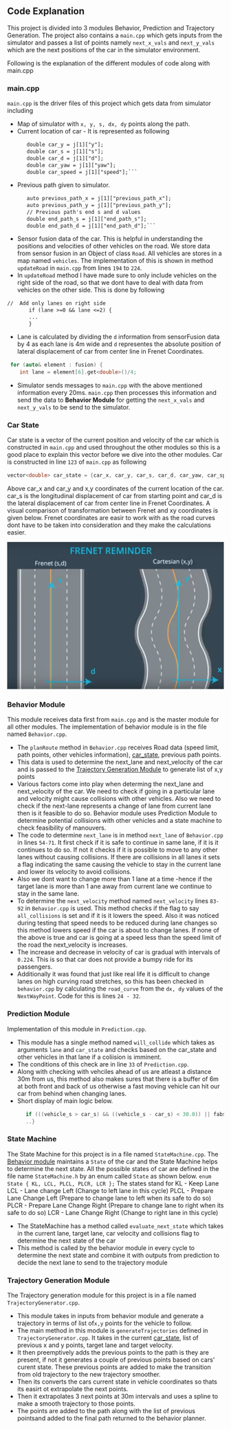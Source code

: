 
## Code Explanation

This project is divided into 3 modules Behavior, Prediction and Trajectory Generation. 
The project also contains a `main.cpp` which gets inputs from the simulator and passes a list
of points namely `next_x_vals` and `next_y_vals` which are the next positions of the car in the 
simulator environment. 

Following is the explanation of the different modules of code along with main.cpp

### main.cpp
`main.cpp` is the driver files of this project which gets data from simulator including
- Map of simulator with `x, y, s, dx, dy` points along the path.
- Current location of car - It is represented as following
	```double car_x = j[1]["x"];
       double car_y = j[1]["y"];
       double car_s = j[1]["s"];
       double car_d = j[1]["d"];
       double car_yaw = j[1]["yaw"];
       double car_speed = j[1]["speed"];```
- Previous path given to simulator.
    ```//Previous path data given to the Planner
       auto previous_path_x = j[1]["previous_path_x"];
       auto previous_path_y = j[1]["previous_path_y"];
       // Previous path's end s and d values 
       double end_path_s = j[1]["end_path_s"];
       double end_path_d = j[1]["end_path_d"];```
- Sensor fusion data of the car. This is helpful in understanding the positions and velocities of other 
vehicles on the road. We store data from sensor fusion in an Object of class `Road`. All vehicles are stores 
in a map named `vehicles`. The implementation of this is shown in method `updateRoad` in `main.cpp` from lines
`194` to `224`. 
- In `updateRoad` method I have made sure to only include vehicles on the right side of the road, so that we dont have to
deal with data from vehicles on the other side. This is done by following
```    
//  Add only lanes on right side
       if (lane >=0 && lane <=2) {
       ...
       }
```
- Lane is calculated by dividing the `d` information from sensorFusion data by 4 as each lane is 4m wide and `d` representes 
the absolute position of lateral displacement of car from center line in Frenet Coordinates.
```C++
 for (auto& element : fusion) {
    int lane = element[6].get<double>()/4;
```
- Simulator sends messages to `main.cpp` with the above mentioned information every 20ms. `main.cpp` then
processes this information and send the data to <b>Behavior Module</b> for getting the `next_x_vals` and 
`next_y_vals` to be send to the simulator.

### Car State
Car state is a vector of the current position and velocity of the car which is constructed in `main.cpp` and 
used throughout the other modules so this is a good place to explain this vector before we dive into the other 
modules.
Car is constructed in line `123` of `main.cpp` as following
```C++
vector<double> car_state = {car_x, car_y, car_s, car_d, car_yaw, car_speed, car_d/4};
```
Above car_x and car_y and x,y coordinates of the current location of the car. car_s is the longitudinal 
displacement of car from starting point and car_d is the lateral displacement of car from center line in 
Frenet Coordinates. A visual comparison of transformation between Frenet and xy coordinates is given below.
Frenet coordinates are easir to work with as the road curves dont have to be taken into consideration and
they make the calculations easier.

![Frenet Coordinates](./data/Frenet.png)



### Behavior Module
This module receives data first from `main.cpp` and is the master module for all other modules. The implementation of
behavior module is in the file named `Behavior.cpp`.
- The `planRoute` method in `Behavior.cpp` receives Road data (speed limit, path points, other vehicles information),
[car_state](#carstate), previous path points.
- This data is used to determine the next_lane and next_velocity of the car and is passed to the 
[Trajectory Generation Module](#trajectorygenerationmodule) to generate list of x,y points
- Various factors come into play when determing the next_lane and next_velocity of the car. We need to check if going in
 a particular lane and velocity might cause collisions with other vehicles. Also we need to check if the next-lane represents
 a change of lane from current lane then is it feasible to do so. Behavior module uses Prediction Module to determine 
 potential collisions with other vehicles and a state machine to check feasibility of manouvers.
- The code to determine `next_lane` is in method `next_lane` of `Behavior.cpp` in lines `54-71`. It first check if it is 
safe to continue in same lane, if it is it continues to do so. If not it checks if it is possible to move to any other lanes
without causing collisions. If there are collisions in all lanes it sets a flag indicating the same causing the vehicle to
stay in the current lane and lower its velocity to avoid collisions.
- Also we dont want to change more than 1 lane at a time -hence if the target lane is more than 1 ane away from current lane 
we continue to stay in the same lane.
- To determine the `next_velocity` method named `next_velocity` lines `83-92` in `Behavior.cpp` is used. This method checks
if the flag to say `all_collisions` is set and if it is it lowers the speed. Also it was noticed during testing that speed
needs to be reduced during lane changes so  this method lowers speed if the car is about to change lanes. If none of the 
above is true and car is going at a speed less than the speed limit of the road the next_velocity is increases.
- The increase and decrease in velocity of car is gradual with intervals of `0.224`. This is so that car does not provide a 
bumpy ride for its passengers.
- Additionally it was found that just like real life it is difficult to change lanes on high curving road stretches, so this 
has been checked in `behavior.cpp` by calculating the `road_curve` from the `dx, dy` values of the `NextWayPoint`. 
Code for this is lines `24 - 32`.


### Prediction Module
Implementation of this module in `Prediction.cpp`. 
- This module has a single method named `will_collide` which takes as arguments `lane` and `car_state` and checks based 
on the car_state and other vehicles in that lane if a coliision is imminent.
- The conditions of this check are in line `33` of `Prediction.cpp`.
- Along with checking with vehciles ahead of us are atleast a distance 30m from us, this method also makes sures that there
is a buffer of 6m at both front and back of us otherwise a fast moving vehicle can hit our car from behind when changing lanes.
- Short display of main logic below.
```C++
      if (((vehicle_s > car_s) && ((vehicle_s - car_s) < 30.0)) || fabs(vehicle_s - car_s) < 6.0) {
      ..}
```


### State Machine
The State Machine for this project is in a file named `StateMachine.cpp`. The [Behavior module](behaviormodule) maintains 
a `State` of the car and the State Machine helps to determine the next state. All the possible states of car are defined
in the file name `StateMachine.h` by an enum called `State` as shown below.
 `enum State { KL, LCL, PLCL, PLCR, LCR };`
The states stand for
KL - Keep Lane
LCL - Lane change Left (Change to left lane in this cycle)
PLCL - Prepare Lane Change Left (Prepare to change lane to left when its safe to do so)
PLCR - Prepare Lane Change Right (Prepare to change lane to right when its safe to do so)
LCR - Lane Change Right (Change to right lane in this cycle)

- The StateMachine has a method called `evaluate_next_state` which takes in the current lane, target lane, car velocity and
collisions flag to determine the next state of the car
- This method is called by the behavior module in every cycle to determine the next state and combine it with outputs from
prediction to decide the next lane to send to the trajectory module



### Trajectory Generation Module
The Trajectory generation module for this project is in a file named `TrajectoryGenerator.cpp`. 
- This module takes in inputs from behavior module and generate a trajectory in terms of list of`x,y` points for the 
vehicle to follow.
- The main method in this module is `generateTrajectories` defined in `TrajectoryGenerator.cpp`. It takes in the 
current [car_state](carstate), list of previous x and y points, target lane and target velocity.
- It then preemptively adds the previous points to the path is they are present, if not it generates a couple of previous 
points based on cars' curent state. These previous points are added to make the transition from old trajectory to the
new trajectory smoother.
- Then its converts the cars current state in vehicle coordinates so thats its easirt ot extrapolate the next points.
- Then it extrapolates 3 next points at 30m intervals and uses a spline to make a smooth trajectory to those points.
- The points are added to the path along with the list of previous pointsand added to the final path returned to the 
behavior planner.











